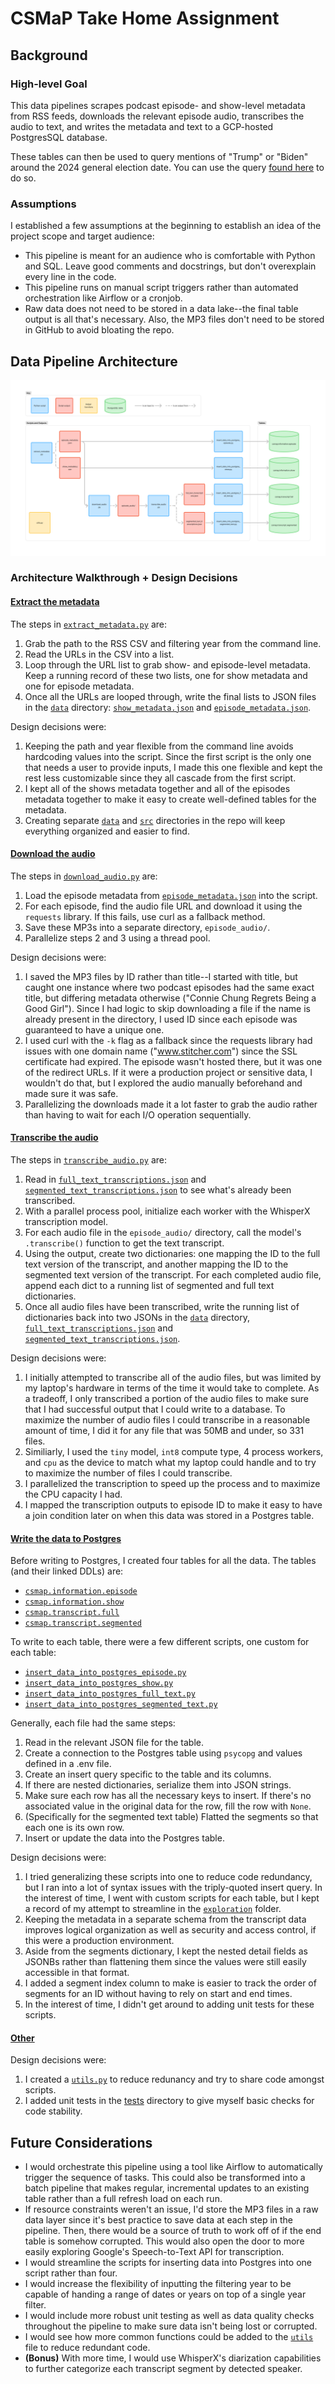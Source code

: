 # CSMaP Take Home Assignment

## Background

### High-level Goal

This data pipelines scrapes podcast episode- and show-level metadata from RSS feeds, downloads
the relevant episode audio, transcribes the audio to text, and writes the metadata and text to
a GCP-hosted PostgresSQL database.

These tables can then be used to query mentions of "Trump" or "Biden" around the 2024 general election date.
You can use the query [found here](/query.sql) to do so.

### Assumptions

I established a few assumptions at the beginning to establish an idea of the project scope and target audience:

* This pipeline is meant for an audience who is comfortable with Python and SQL. Leave good comments and docstrings,
but don't overexplain every line in the code.
* This pipeline runs on manual script triggers rather than automated orchestration like Airflow or a cronjob.
* Raw data does not need to be stored in a data lake--the final table output is all that's necessary. Also,
the MP3 files don't need to be stored in GitHub to avoid bloating the repo.

## Data Pipeline Architecture

![Data pipeline architecture](/docs/arch_diagram.png)

### Architecture Walkthrough + Design Decisions

#### <u>Extract the metadata</u>

The steps in [`extract_metadata.py`](src/extract_metadata.py) are:

1. Grab the path to the RSS CSV and filtering year from the command line.
2. Read the URLs in the CSV into a list.
3. Loop through the URL list to grab show- and episode-level metadata. Keep
a running record of these two lists, one for show metadata and one for episode metadata.
4. Once all the URLs are looped through, write the final lists to JSON files in the [`data`](/data/)
directory: [`show_metadata.json`](data/show_metadata.json) and [`episode_metadata.json`](data/episode_metadata.json).

Design decisions were:

1. Keeping the path and year flexible from the command line avoids hardcoding values into the script.
Since the first script is the only one that needs a user to provide inputs, I made this one flexible and
kept the rest less customizable since they all cascade from the first script.
2. I kept all of the shows metadata together and all of the episodes metadata together to make it easy
to create well-defined tables for the metadata.
3. Creating separate [`data`](/data/) and [`src`](/src/) directories in the repo will keep everything organized
and easier to find.

#### <u>Download the audio</u>

The steps in [`download_audio.py`](src/download_audio.py) are:

1. Load the episode metadata from [`episode_metadata.json`](data/episode_metadata.json) into the script.
2. For each episode, find the audio file URL and download it using the `requests` library. If this fails,
use curl as a fallback method.
3. Save these MP3s into a separate directory, `episode_audio/`.
4. Parallelize steps 2 and 3 using a thread pool.

Design decisions were:

1. I saved the MP3 files by ID rather than title--I started with title, but caught one instance where
two podcast episodes had the same exact title, but differing metadata otherwise ("Connie Chung Regrets
Being a Good Girl"). Since I had logic to skip downloading a file if the name is already present in the
directory, I used ID since each episode was guaranteed to have a unique one.
2. I used curl with the `-k` flag as a fallback since the requests library had issues with one domain name
("www.stitcher.com") since the SSL certificate had expired. The episode wasn't hosted there, but it was one
of the redirect URLs. If it were a production project or sensitive data, I wouldn't do that, but I
explored the audio manually beforehand and made sure it was safe.
3. Parallelizing the downloads made it a lot faster to grab the audio rather than having to wait for each I/O
operation sequentially.

#### <u>Transcribe the audio</u>

The steps in [`transcribe_audio.py`](src/transcribe_audio.py) are:

1. Read in [`full_text_transcriptions.json`](data/full_text_transcriptions.json) and
[`segmented_text_transcriptions.json`](data/segmented_text_transcriptions.json) to see what's already been
transcribed.
2. With a parallel process pool, initialize each worker with the WhisperX transcription model.
3. For each audio file in the `episode_audio/` directory, call the model's `.transcribe()` function to
get the text transcript.
4. Using the output, create two dictionaries: one mapping the ID to the full text version of the transcript,
and another mapping the ID to the segmented text version of the transcript. For each completed audio file,
append each dict to a running list of segmented and full text dictionaries.
5. Once all audio files have been transcribed, write the running list of dictionaries back into two JSONs in the
[`data`](/data/) directory, [`full_text_transcriptions.json`](data/full_text_transcriptions.json) and
[`segmented_text_transcriptions.json`](data/segmented_text_transcriptions.json).

Design decisions were:

1. I initially attempted to transcribe all of the audio files, but was limited by my laptop's hardware in terms
of the time it would take to complete. As a tradeoff, I only transcribed a portion of the audio files to make sure
that I had successful output that I could write to a database. To maximize the number of audio files I could transcribe
in a reasonable amount of time, I did it for any file that was 50MB and under, so 331 files.
2. Similiarly, I used the `tiny` model, `int8` compute type, 4 process workers, and `cpu` as the device to match what
my laptop could handle and to try to maximize the number of files I could transcribe.
3. I parallelized the transcription to speed up the process and to maximize the CPU capacity I had.
4. I mapped the transcription outputs to episode ID to make it easy to have a join condition later on when
this data was stored in a Postgres table.

#### <u>Write the data to Postgres</u>

Before writing to Postgres, I created four tables for all the data. The tables (and their linked DDLs) are:

* [`csmap.information.episode`](ddl/episode.ddl)
* [`csmap.information.show`](ddl/show.ddl)
* [`csmap.transcript.full`](ddl/full.ddl)
* [`csmap.transcript.segmented`](ddl/segmented.ddl)

To write to each table, there were a few different scripts, one custom for each table:

* [`insert_data_into_postgres_episode.py`](/src/insert_data_into_postgres_episode.py)
* [`insert_data_into_postgres_show.py`](/src/insert_data_into_postgres_show.py)
* [`insert_data_into_postgres_full_text.py`](/src/insert_data_into_postgres_full_text.py)
* [`insert_data_into_postgres_segmented_text.py`](/src/insert_data_into_postgres_segmented_text.py)

Generally, each file had the same steps:

1. Read in the relevant JSON file for the table.
2. Create a connection to the Postgres table using `psycopg` and values defined in a .env file.
3. Create an insert query specific to the table and its columns.
4. If there are nested dictionaries, serialize them into JSON strings.
5. Make sure each row has all the necessary keys to insert. If there's no associated value in the
original data for the row, fill the row with `None`.
6. (Specifically for the segmented text table) Flatted the segments so that each one is its own row.
7. Insert or update the data into the Postgres table.

Design decisions were:

1. I tried generalizing these scripts into one to reduce code redundancy, but I ran into a lot of syntax issues
with the triply-quoted insert query. In the interest of time, I went with custom scripts for each table, but I kept
a record of my attempt to streamline in the [`exploration`](/exploration/) folder.
2. Keeping the metadata in a separate schema from the transcript data improves logical organization as well
as security and access control, if this were a production environment.
3. Aside from the segments dictionary, I kept the nested detail fields as JSONBs rather than flattening them
since the values were still easily accessible in that format.
4. I added a segment index column to make is easier to track the order of segments for an ID without having to
rely on start and end times.
5. In the interest of time, I didn't get around to adding unit tests for these scripts.

#### <u>Other</u>

Design decisions were:

1. I created a [`utils.py`](src/utils.py) to reduce redunancy and try to share code amongst scripts.
2. I added unit tests in the [tests](/tests/) directory to give myself basic checks for code stability.

## Future Considerations

* I would orchestrate this pipeline using a tool like Airflow to automatically trigger the sequence
of tasks. This could also be transformed into a batch pipeline that makes regular, incremental updates
to an existing table rather than a full refresh load on each run.
* If resource constraints weren't an issue, I'd store the MP3 files in a raw data layer since it's best
practice to save data at each step in the pipeline. Then, there would be a source of truth to work off of
if the end table is somehow corrupted. This would also open the door to more easily exploring Google's
Speech-to-Text API for transcription.
* I would streamline the scripts for inserting data into Postgres into one script rather than four.
* I would increase the flexibility of inputting the filtering year to be capable of handing a range of
dates or years on top of a single year filter.
* I would include more robust unit testing as well as data quality checks throughout the pipeline to make
sure data isn't being lost or corrupted.
* I would see how more common functions could be added to the [`utils`](src/utils.py) file to reduce
redundant code.
* **(Bonus)** With more time, I would use WhisperX's diarization capabilities to further categorize each
transcript segment by detected speaker.
